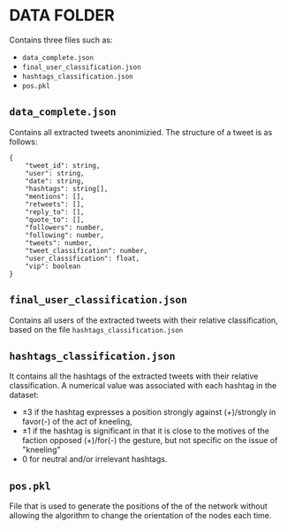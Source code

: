 # DATA FOLDER
Contains three files such as:
- `data_complete.json`
- `final_user_classification.json`
- `hashtags_classification.json`
- `pos.pkl`


## `data_complete.json`
Contains all extracted tweets anonimizied.
The structure of a tweet is as follows:
```
{
    "tweet_id": string,
    "user": string,
    "date": string,
    "hashtags": string[],
    "mentions": [],
    "retweets": [],
    "reply_to": [],
    "quote_to": [],
    "followers": number,
    "following": number,
    "tweets": number,
    "tweet_classification": number,
    "user_classification": float,
    "vip": boolean
}
```

## `final_user_classification.json`
Contains all users of the extracted tweets with their relative classification, based on the file `hashtags_classification.json`

## `hashtags_classification.json`
It contains all the hashtags of the extracted tweets with their relative classification.
A numerical value was associated with each hashtag in the dataset: 
- ±3 if the hashtag expresses a position strongly against (+)/strongly in favor(-) of the act of kneeling, 
- ±1 if the hashtag is significant in that it is close to the motives of the faction opposed (+)/for(-) the gesture, but not specific on the issue of "kneeling"
- 0 for neutral and/or irrelevant hashtags.

## `pos.pkl`
File that is used to generate the positions of the of the network without allowing the algorithm to change the orientation of the nodes each time.
